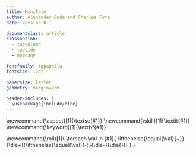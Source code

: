 ```yaml
---
title: MiniFate
author: Alexander Gude and Charles Fyfe
date: Version 0.1

documentclass: article
classoption:
  - twocolumn
  - twoside
  - openany

fontfamily: tgpagella
fontsize: 12pt

papersize: letter
geometry: margin=2cm

header-includes: |
  \usepackage{include/dice}
---
```


\newcommand{\aspect}[1]{\textsc{#1}}
\newcommand{\skill}[1]{\textit{#1}}
\newcommand{\keyword}[1]{\textbf{#1}}

\newcommand{\roll}[1]{
    \foreach \val in {#1}{
        \ifthenelse{\equal{\val}{+}}{\die+}{\ifthenelse{\equal{\val}{-}}{\die-}{\die{}}}
    }
}
